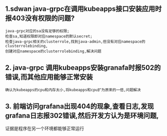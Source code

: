 ## 1.sdwan java-grpc在调用kubeapps接口安装应用时报403没有权限的问题?

```
java-grpc对应的sa没有足够的权限;
检查sa,知道权限即对应namespace的默认secret;
检查java-grpc相关的clusterrole,找到java-admin,但没有对应namespace的clusterrolebinding,
创建对应namespace的clusterrolebinding,解决问题
```

## 2. java-grpc 调用kubeapps安装granafa时报502的错误,而其他应用能够正常安装
```
确认为kubeapps的cpu和内存太小,将kubeapps和cpu扩为原来的一倍,问题解决
```

## 3. 前端访问grafana出现404的现象,查看日志,发现grafana日志报302错误,然后开发方认为是环境问题,
证据是程序在另一个环境都能够正常运行

